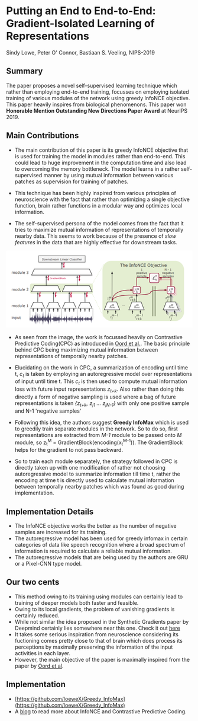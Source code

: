 
# Putting an End to End-to-End: Gradient-Isolated Learning of Representations

Sindy Lowe, Peter O' Connor, Bastiaan S. Veeling, NIPS-2019

## Summary

The paper proposes a novel self-supervised learning technique which rather than employing end-to-end training, focusses on employing isolated training of various modules of the network using greedy InfoNCE objective. This paper heavily inspires from biological phenomenons. This paper won **Honorable Mention Outstanding New Directions Paper Award** at NeurIPS 2019.

## Main Contributions

- The main contribution of this paper is its greedy InfoNCE objective that is used for training the model in modules rather than end-to-end. This could lead to huge improvement in the computation time and also lead to overcoming the memory bottleneck. The model learns in a rather self-supervised manner by using mutual information between various patches as supervision for training of patches.

- This technique has been highly inspired from various principles of neuroscience with the fact that rather than optimizing a single objective function, brain rather functions in a modular way and optimizes local information.

- The self-supervised persona of the model comes from the fact that it tries to maximize mutual information of representations of temporally nearby data. This seems to work because of the presence of *slow features* in the data that are highly effective for downstream tasks.

<img src='../images/infomax.png'>

- As seen from the image, the work is focussed heavily on Contrastive Predictive Coding(CPC) as introduced in [Oord et al.](https://arxiv.org/abs/1807.03748). The basic principle behind CPC being maximizing mutual information between representations of temporally nearby patches.

- Elucidating on the work in CPC, a summarization of encoding until time t, *c<sub>t</sub>* is taken by employing an autoregressive model over representations of input until time t. This *c<sub>t</sub>* is then used to compute mutual information loss with future input representations *z<sub>t+k</sub>*. Also rather than doing this directly a form of negative sampling is used where a bag of future representations is taken *{z<sub>t+k</sub>, z<sub>j1</sub> ... z<sub>jN-1</sub>}* with only one positive sample and N-1 'negative samples'

- Following this idea, the authors suggest **Greedy InfoMax** which is used to greedily train separate modules in the network. So to do so, first representations are extracted from *M-1* module to be passed onto *M* module, so z<sub>t</sub><sup>M</sup> = GradientBlock(encoding(x<sub>t</sub><sup>M-1</sup>)). The GradientBlock helps for the gradient to not pass backward.

- So to train each module separately, the strategy followed in CPC is directly taken up with one modification of rather not choosing autoregressive model to summarize information till time t, rather the encoding at time t is directly used to calculate mutual information between temporally nearby patches which was found as good during implementation.

## Implementation Details

- The InfoNCE objective works the better as the number of negative samples are increased for its training.
- The autoregressive model has been used for greedy infomax in certain categories of data like speech recognition where a broad spectrum of information is required to calculate a reliable mutual information.
- The autoregressive models that are being used by the authors are GRU or a Pixel-CNN type model.

## Our two cents

- This method owing to its training using modules can certainly lead to training of deeper models both faster and feasible.
- Owing to its local gradients, the problem of vanishing gradients is certainly reduced.
- While not similar the idea proposed in the Synthetic Gradients paper by Deepmind certainly lies somewhere near this one. Check it out [here](https://deepmind.com/blog/article/decoupled-neural-networks-using-synthetic-gradients)
- It takes some serious inspiration from neuroscience considering its fuctioning comes pretty close to that of brain which does process its perceptions by maximally preserving the information of the input activities in each layer.
- However, the main objective of the paper is maximally inspired from the paper by [Oord et al](https://arxiv.org/abs/1807.03748).


## Implementation

- [https://github.com/loeweX/Greedy_InfoMax](https://github.com/loeweX/Greedy_InfoMax)
- A [blog](https://yann-leguilly.gitlab.io/post/2019-09-29-representation-learning-with-contrastive-predictive-coding/) to read more about InfoNCE and Contrastive Predictive Coding.